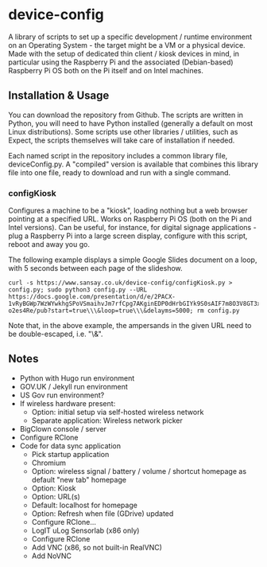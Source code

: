 # device-config
A library of scripts to set up a specific development / runtime environment on an Operating System - the target might be a VM or a physical device. Made with the setup of dedicated thin client / kiosk devices in mind, in particular using the Raspberry Pi and the associated (Debian-based) Raspberry Pi OS both on the Pi itself and on Intel machines.

## Installation & Usage
You can download the repository from Github. The scripts are written in Python, you will need to have Python installed (generally a default on most Linux distributions). Some scripts use other libraries / utilities, such as Expect, the scripts themselves will take care of installation if needed.

Each named script in the repository includes a common library file, deviceConfig.py. A "compiled" version is available that combines this library file into one file, ready to download and run with a single command.

### configKiosk
Configures a machine to be a "kiosk", loading nothing but a web browser pointing at a specified URL. Works on Raspberry Pi OS (both on the Pi and Intel versions). Can be useful, for instance, for digital signage applications - plug a Raspberry Pi into a large screen display, configure with this script, reboot and away you go.

The following example displays a simple Google Slides document on a loop, with 5 seconds between each page of the slideshow.

```
curl -s https://www.sansay.co.uk/device-config/configKiosk.py > config.py; sudo python3 config.py --URL https://docs.google.com/presentation/d/e/2PACX-1vRyBGWp7WzWYwkhgSPoVSmaihvJm7rfCpg7AKginEDP0dHrbGIYk9S0sAIF7m8O3V8GT3x0-o2es4Re/pub?start=true\\\&loop=true\\\&delayms=5000; rm config.py
```

Note that, in the above example, the ampersands in the given URL need to be double-escaped, i.e. "\\\&".

## Notes
* Python with Hugo run environment
* GOV.UK / Jekyll run environment
* US Gov run environment?
* If wireless hardware present:
  * Option: initial setup via self-hosted wireless network
  * Separate application: Wireless network picker
* BigClown console / server
* Configure RClone
* Code for data sync application
  * Pick startup application
  * Chromium
  * Option: wireless signal / battery / volume / shortcut homepage as default "new tab" homepage
  * Option: Kiosk
  * Option: URL(s)
  * Default: localhost for homepage
  * Option: Refresh when file (GDrive) updated
  * Configure RClone...
  * LogIT uLog Sensorlab (x86 only)
  * Configure RClone
  * Add VNC (x86, so not built-in RealVNC)
  * Add NoVNC
